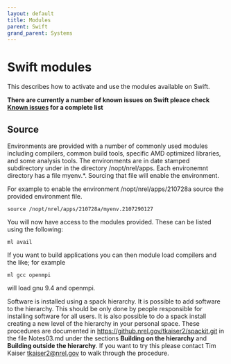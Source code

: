 ```yaml
---
layout: default
title: Modules
parent: Swift
grand_parent: Systems
---
```


# Swift modules
This describes how to activate and use the modules available on Swift. 

**There are currently a number of known issues on Swift pleace check [Known issues](./swift) for a complete list**

## Source 
Environments are provided with a number of commonly used modules including compilers, common build tools, specific AMD optimized libraries, and some analysis tools. The environments are in date stamped subdirectory under in the directory /nopt/nrel/apps.  Each environemnt directory has a file myenv.\*.   Sourcing that file will enable the environment.

For example to enable the environment /nopt/nrel/apps/210728a source the provided environment file. 

```
source /nopt/nrel/apps/210728a/myenv.2107290127
```

You will now have access to the modules provided. These can be listed using the following: 

```
ml avail 
```

If you want to build applications you can then module load compilers and the like; for example

```
ml gcc openmpi
```

will load gnu 9.4 and openmpi.

Software is installed using a spack hierarchy. It is possible to add software to the hierarchy.  This should be only done by people responsible for installing software for 
all users.  It is also possible to do a spack install creating a new level of the hierarchy in your personal space.  These procedures are documented in https://github.nrel.gov/tkaiser2/spackit.git in the file Notes03.md under the sections **Building on the hierarchy** and **Building outside the hierarchy**.  If you want to try this please contact Tim Kaiser tkaiser2@nrel.gov to walk through the procedure.




